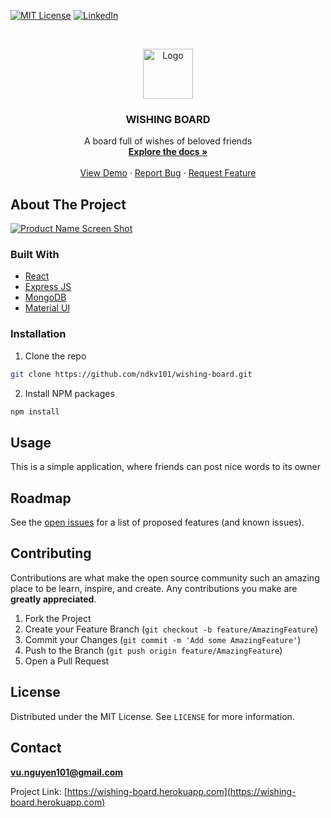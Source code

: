 
<!-- PROJECT SHIELDS -->
<!--
*** I'm using markdown "reference style" links for readability.
*** Reference links are enclosed in brackets [ ] instead of parentheses ( ).
*** See the bottom of this document for the declaration of the reference variables
*** for contributors-url, forks-url, etc. This is an optional, concise syntax you may use.
*** https://www.markdownguide.org/basic-syntax/#reference-style-links
-->

[![MIT License][license-shield]][license-url]
[![LinkedIn][linkedin-shield]][linkedin-url]

<!-- PROJECT LOGO -->
<br />
<p align="center">
  <a href="https://github.com/github_username/repo_name">
    <img src="https://www.flaticon.com/svg/static/icons/svg/1366/1366893.svg" alt="Logo" width="80" height="80">
  </a>

  <h3 align="center">WISHING BOARD</h3>

  <p align="center">
    A board full of wishes of beloved friends
    <br />
    <a href="https://github.com/github_username/repo_name"><strong>Explore the docs »</strong></a>
    <br />
    <br />
    <a href="https://github.com/github_username/repo_name">View Demo</a>
    ·
    <a href="https://github.com/github_username/repo_name/issues">Report Bug</a>
    ·
    <a href="https://github.com/github_username/repo_name/issues">Request Feature</a>
  </p>
</p>

<!-- ABOUT THE PROJECT -->
## About The Project

[![Product Name Screen Shot][product-screenshot]](https://i.imgur.com/RXbLhTZ.png)

### Built With

* [React](https://reactjs.org/)
* [Express JS](https://expressjs.com/)
* [MongoDB](https://www.mongodb.com/)
* [Material UI](https://material-ui.com/)



<!-- GETTING STARTED -->

### Installation

1. Clone the repo
```sh
git clone https://github.com/ndkv101/wishing-board.git
```
2. Install NPM packages
```sh
npm install
```



<!-- USAGE EXAMPLES -->
## Usage

This is a simple application, where friends can post nice words to its owner

<!-- ROADMAP -->
## Roadmap

See the [open issues](https://github.com/ndkv101/wishing-board/issues) for a list of proposed features (and known issues).



<!-- CONTRIBUTING -->
## Contributing

Contributions are what make the open source community such an amazing place to be learn, inspire, and create. Any contributions you make are **greatly appreciated**.

1. Fork the Project
2. Create your Feature Branch (`git checkout -b feature/AmazingFeature`)
3. Commit your Changes (`git commit -m 'Add some AmazingFeature'`)
4. Push to the Branch (`git push origin feature/AmazingFeature`)
5. Open a Pull Request



<!-- LICENSE -->
## License

Distributed under the MIT License. See `LICENSE` for more information.



<!-- CONTACT -->
## Contact

**vu.nguyen101@gmail.com**

Project Link: [https://wishing-board.herokuapp.com](https://wishing-board.herokuapp.com)

<!-- MARKDOWN LINKS & IMAGES -->
<!-- https://www.markdownguide.org/basic-syntax/#reference-style-links -->

[license-shield]: https://img.shields.io/github/license/ndkv101/wishing-board.svg?style=flat-square
[license-url]: https://github.com/ndkv101/wishing-board/blob/master/LICENSE
[linkedin-shield]: https://img.shields.io/badge/-LinkedIn-black.svg?style=flat-square&logo=linkedin&colorB=555
[linkedin-url]: https://linkedin.com/in/ndkv9
[product-screenshot]: https://i.imgur.com/RXbLhTZ.png
